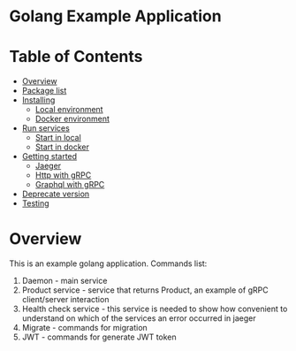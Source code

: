 # Golang Example Application

# Table of Contents

- [Overview](#overview)
- [Package list](#package-list)
- [Installing](#installing)
    * [Local environment](#local-environment)
    * [Docker environment](#docker-enviroment)
- [Run services](#run-services)
    * [Start in local](#start-in-local-machine)
    * [Start in docker](#start-in-docker)
- [Getting started](#getting-started)
    * [Jaeger](#jaeger)
    * [Http with gRPC](#http-example-with-grpc)
    * [Graphql with gRPC](#graphql-example-with-grpc)
- [Deprecate version](#deprecated-version)
- [Testing](#testing)

# Overview

This is an example golang application.
Commands list:
1. Daemon - main service
2. Product service - service that returns Product, an example of gRPC client/server interaction
3. Health check service - this service is needed to show how convenient to understand on which of the services an error occurred in jaeger
4. Migrate - commands for migration
5. JWT - commands for generate JWT token